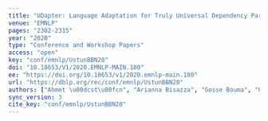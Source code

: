 ```yaml
---
title: "UDapter: Language Adaptation for Truly Universal Dependency Parsing."
venue: "EMNLP"
pages: "2302-2315"
year: "2020"
type: "Conference and Workshop Papers"
access: "open"
key: "conf/emnlp/UstunBBN20"
doi: "10.18653/V1/2020.EMNLP-MAIN.180"
ee: "https://doi.org/10.18653/v1/2020.emnlp-main.180"
url: "https://dblp.org/rec/conf/emnlp/UstunBBN20"
authors: ["Ahmet \u00dcst\u00fcn", "Arianna Bisazza", "Gosse Bouma", "Gertjan van Noord"]
sync_version: 3
cite_key: "conf/emnlp/UstunBBN20"
---
```

